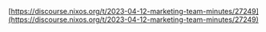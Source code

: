 [https://discourse.nixos.org/t/2023-04-12-marketing-team-minutes/27249](https://discourse.nixos.org/t/2023-04-12-marketing-team-minutes/27249)